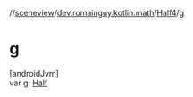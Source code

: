 //[sceneview](../../../index.md)/[dev.romainguy.kotlin.math](../index.md)/[Half4](index.md)/[g](g.md)

# g

[androidJvm]\
var [g](g.md): [Half](../-half/index.md)
